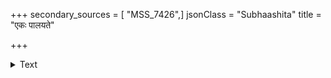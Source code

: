 +++
secondary_sources = [ "MSS_7426",]
jsonClass = "Subhaashita"
title = "एकः पालयते"

+++

<details><summary>Text</summary>

एकः पालयते लोकम् एकः पालयते कुलम्।  
मज्जत्येको हि निरय एकः स्वर्गे महीयते॥
</details>
